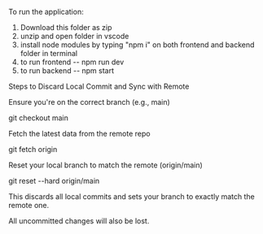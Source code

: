 To run the application:
1. Download this folder as zip
2. unzip and open folder in vscode
3. install node modules by typing "npm i" on both frontend and backend folder in terminal
4. to run frontend -- npm run dev
5. to run backend -- npm start

Steps to Discard Local Commit and Sync with Remote

Ensure you're on the correct branch (e.g., main)

git checkout main


Fetch the latest data from the remote repo

git fetch origin


Reset your local branch to match the remote (origin/main)

git reset --hard origin/main


This discards all local commits and sets your branch to exactly match the remote one.

All uncommitted changes will also be lost.